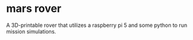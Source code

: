 # mars rover
A 3D-printable rover that utilizes a raspberry pi 5 and some python to run mission simulations.
